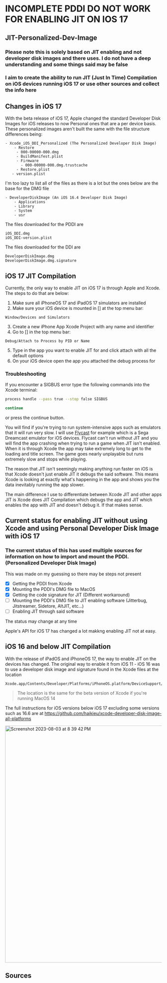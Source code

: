 # INCOMPLETE PDDI DO NOT WORK FOR ENABLING JIT ON IOS 17
## JIT-Personalized-Dev-Image
### Please note this is solely based on JIT enabling and not developer disk images and there uses. I do not have a deep understanding and some things said may be false
### I aim to create the ability to run JIT (Just In Time) Compilation on iOS devices running iOS 17 or use other sources and collect the info here

## Changes in iOS 17
With the beta release of iOS 17, Apple changed the standard Developer Disk Images for iOS releases to now Personal ones that are a per device basis. These personalized images aren't built the same with the file structure differences being:
```
- Xcode_iOS_DDI_Personalized (The Personalized Developer Disk Image)
    - Restore
     - 000-00000-000.dmg
     - BuildManifest.plist
     - Firmware
       - 000-00000-000.dmg.trustcache
     - Restore.plist
   - version.plist
```
I'm too lazy to list all of the files as there is a lot but the ones below are the base for the DMG file
```
- DeveloperDiskImage (An iOS 16.4 Developer Disk Image)
    - Applications
    - Library
    - System
    - usr
```

The files downloaded for the PDDI are
```
iOS_DDI.dmg
iOS_DDI-version.plist
```
The files downloaded for the DDI are
```
DeveloperDiskImage.dmg
DeveloperDiskImage.dmg.signature
```

## iOS 17 JIT Compilation
Currently, the only way to enable JIT on iOS 17 is through Apple and Xcode. The steps to do that are below:
1. Make sure all iPhoneOS 17 and iPadOS 17 simulators are installed
2. Make sure your iOS device is mounted in [] at the top menu bar:
```
Window/Devices and Simulators
```
3. Create a new iPhone App Xcode Project with any name and identifier
4. Go to [] in the top menu bar:
```
Debug/Attach to Process by PID or Name
```
5. Type in the app you want to enable JIT for and click attach with all the default options
6. On your iOS device open the app you attached the debug process for

### Troubleshooting
If you encounter a SIGBUS error type the following commands into the Xcode terminal:
```bash
process handle --pass true --stop false SIGBUS
```
```bash
continue
```
or press the continue button.


You will find if you're trying to run system-intensive apps such as emulators that it will run very slow.
I will use [Flycast](https://github.com/flyinghead/flycast) for example which is a Sega Dreamcast emulator for iOS devices.
Flycast can't run without JIT and you will find the app crashing when trying to run a game when JIT isn't enabled. When it is through Xcode the app may take extremely long to get to the loading and title screen. The game goes nearly unplayable but runs extremely slow and stops while playing.

The reason that JIT isn't seemingly making anything run faster on iOS is that Xcode doesn't just enable JIT it debugs the said software.
This means Xcode is looking at exactly what's happening in the app and shows you the data inevitably running the app slower.

The main difference I use to differentiate between Xcode JIT and other apps JIT is Xcode does JIT Compilation which debugs the app and JIT which enables the app with JIT and doesn't debug it.
If that makes sense.

## Current status for enabling JIT without using Xcode and using Personal Developer Disk Image with iOS 17
### The current status of this has used multiple sources for information on how to import and mount the PDDI. (Personalized Developer Disk Image)

This was made on my guessing so there may be steps not present
- [x] Getting the PDDI from Xcode
- [x] Mounting the PDDI's DMG file to MacOS
- [x] Getting the code signature for JIT (Different workaround)
- [ ] Mounting the PDDI's DMG file to JIT enabling software (Jitterbug, Jitstreamer, Sidetore, AltJIT, etc...)
- [ ] Enabling JIT through said software

The status may change at any time

Apple's API for iOS 17 has changed a lot makkng enabling JIT not at easy.

## iOS 16 and below JIT Compilation
With the release of iPadOS and iPhoneOS 17, the way to enable JIT on the devices has changed. The original way to enable it from iOS 11 - iOS 16 was to use a developer disk image and signature found in the Xcode files at the location 
```
Xcode.app/Contents/Developer/Platforms/iPhoneOS.platform/DeviceSupport/
```
 >The location is the same for the beta version of Xcode if you're running MacOS 14

The full instructions for iOS versions below iOS 17 excluding some versions such as 16.6 are at https://github.com/haikieu/xcode-developer-disk-image-all-platforms

<img width="760" alt="Screenshot 2023-08-03 at 8 39 42 PM" src="https://github.com/loyahdev/jit-personalized-dev-image/assets/68242406/4caf26aa-6bcc-4708-87be-47c155427f8c">

## Sources
